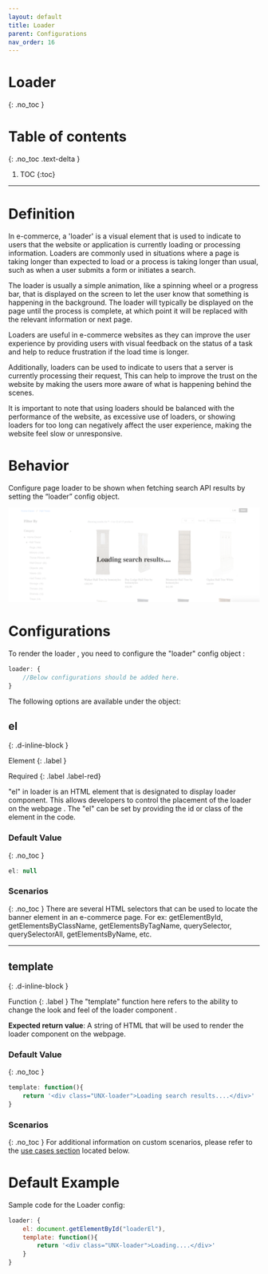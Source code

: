 ```yaml
---
layout: default
title: Loader
parent: Configurations
nav_order: 16
---
```


# Loader
{: .no_toc }

# Table of contents
{: .no_toc .text-delta }

1. TOC
{:toc}

---

# Definition
In e-commerce, a 'loader' is a visual element that is used to indicate to users that the website or application is currently loading or processing information. Loaders are commonly used in situations where a page is taking longer than expected to load or a process is taking longer than usual, such as when a user submits a form or initiates a search.

The loader is usually a simple animation, like a spinning wheel or a progress bar, that is displayed on the screen to let the user know that something is happening in the background. The loader will typically be displayed on the page until the process is complete, at which point it will be replaced with the relevant information or next page.

Loaders are useful in e-commerce websites as they can improve the user experience by providing users with visual feedback on the status of a task and help to reduce frustration if the load time is longer.

Additionally, loaders can be used to indicate to users that a server is currently processing their request, This can help to improve the trust on the website by making the users more aware of what is happening behind the scenes.

It is important to note that using loaders should be balanced with the performance of the website, as excessive use of loaders, or showing loaders for too long can negatively affect the user experience, making the website feel slow or unresponsive.

# Behavior

Configure page loader to be shown when fetching search API results by setting the “loader” config object. 

[![](../assets/loader.png)](../assets/loader.png)

# Configurations
To render the loader , you need to configure the "loader" config object :

```js
loader: {
    //Below configurations should be added here.
}
```

The following options are available under the object:  

## el
{: .d-inline-block }

Element
{: .label }

Required
{: .label .label-red}

"el" in loader is an HTML element that is designated to display loader component. This allows developers to control the placement of the loader on the webpage . The "el" can be set by providing the id or class of the element in the code.

### Default Value
{: .no_toc }

```js
el: null
```

### Scenarios
{: .no_toc }
There are several HTML selectors that can be used to locate the banner element in an e-commerce page. For ex: getElementById, getElementsByClassName, getElementsByTagName, querySelector, querySelectorAll, getElementsByName, etc.

---
## template
{: .d-inline-block }

Function
{: .label }
The "template" function here refers to the ability to change the look and feel of the loader component .

**Expected return value**: A string of HTML that will be used to render the loader component on the webpage.

### Default Value
{: .no_toc }
```js
template: function(){
    return '<div class="UNX-loader">Loading search results....</div>'
}
```	

### Scenarios
{: .no_toc }
For additional information on custom scenarios, please refer to the [use cases section](#usecases) located below.

# Default Example
Sample code for the Loader config:

```js
loader: {
    el: document.getElementById("loaderEl"),
    template: function(){
        return '<div class="UNX-loader">Loading....</div>'
    }
}
```